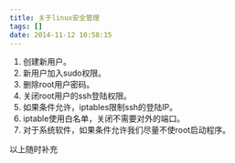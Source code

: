 ```yaml
---
title: 关于linux安全管理
tags: []
date: 2014-11-12 10:58:15
---
```


1.  创建新用户。
2.  新用户加入sudo权限。
3.  删除root用户密码。
4.  关闭root用户的ssh登陆权限。
5.  如果条件允许，iptables限制ssh的登陆IP。
6.  iptable使用白名单，关闭不需要对外的端口。
7.  对于系统软件，如果条件允许我们尽量不使root启动程序。

以上随时补充